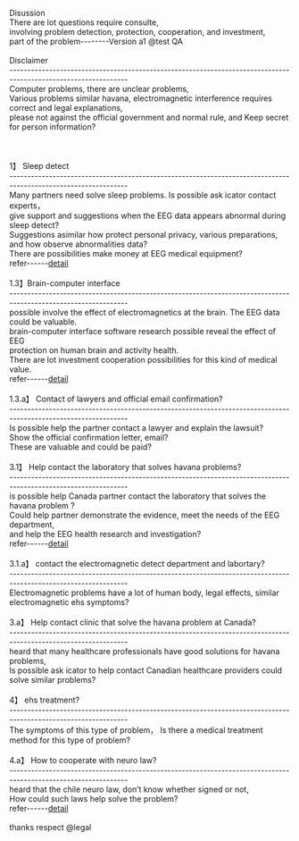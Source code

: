 Disussion<br>
There are lot questions require consulte,<br>
involving problem detection, protection, cooperation, and investment,<br>
part of the problem--------Version a1 @test QA<br>
<br>
Disclaimer<br>
---------------------------------------------------------------------------------------------------------------<br>
Computer problems, there are unclear problems,<br>
Various problems similar havana, electromagnetic interference requires correct and legal explanations,<br>
please not against the official government and normal rule, and Keep secret for person information?<br>
<br>
<br>
<br>
1】 Sleep detect<br>
---------------------------------------------------------------------------------------------------------------<br>
Many partners need solve sleep problems. Is possible ask icator contact experts，<br>
give support and suggestions when the EEG data appears abnormal during sleep detect?<br>
Suggestions asimilar how protect personal privacy, various preparations, and how observe abnormalities data?<br>
There are possibilities make money at EEG medical equipment?<br>
refer------<a href="https://mne.tools/stable/auto_tutorials/clinical/60_sleep.html">detail</a><br>
<br>
1.3】Brain-computer interface<br>
---------------------------------------------------------------------------------------------------------------<br>
possible involve the effect of electromagnetics at the brain. The EEG data could be valuable.<br>
brain-computer interface software research possible reveal the effect of EEG<br>
protection on human brain and activity health.<br>
There are lot investment cooperation possibilities for this kind of medical value.<br>
refer------<a href="https://store.neurosky.com/collections/apps">detail</a><br>
<br>
1.3.a】 Contact of lawyers and official email confirmation?<br>
---------------------------------------------------------------------------------------------------------------<br>
Is possible help the partner contact a lawyer and explain the lawsuit?<br>
Show the official confirmation letter, email?<br>
These are valuable and could be paid?<br>
<br>
3.1】 Help contact the laboratory that solves havana problems?<br>
---------------------------------------------------------------------------------------------------------------<br>
is possible help Canada partner contact the laboratory that solves the havana problem ?<br>
Could help partner demonstrate the evidence, meet the needs of the EEG department,<br>
and help the EEG health research and investigation?<br>
refer------<a href="https://ottawacitizen.com/news/local-news/i-should-not-have-been-sent-back-there-canadian-diplomat-says-government-sent-him-back-to-cuba-with-brain-injury">detail</a><br>
<br>
3.1.a】 contact the electromagnetic detect department and labortary?<br>
---------------------------------------------------------------------------------------------------------------<br>
Electromagnetic problems have a lot of human body, legal effects, similar electromagnetic ehs symptoms?<br>
<br>
3.a】 Help contact clinic that solve the havana problem at Canada?<br>
---------------------------------------------------------------------------------------------------------------<br>
heard that many healthcare professionals have good solutions for havana problems,<br>
Is possible ask icator to help contact Canadian healthcare providers could solve similar problems?<br>
<br>
4】 ehs treatment?<br>
---------------------------------------------------------------------------------------------------------------<br>
The symptoms of this type of problem， Is there a medical treatment method for this type of problem?<br>
<br>
4.a】 How to cooperate with neuro law?<br>
---------------------------------------------------------------------------------------------------------------<br>
heard that the chile neuro law, don’t know whether signed or not,<br>
How could such laws help solve the problem?<br>
refer------<a href="https://spectrum.ieee.org/neurotech-neurorights?fbclid=IwAR2rY49pd2wqOgzifZ-Ua6VcCVZZHydbreCrDcl2lJ3a8H7en9tECtLeZFs">detail</a><br>
<br>
thanks respect @legal<br>

